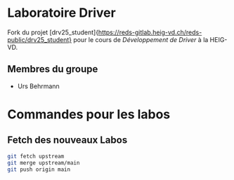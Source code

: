 # Laboratoire Driver

Fork du projet [drv25_student]{https://reds-gitlab.heig-vd.ch/reds-public/drv25_student} pour le cours de *Développement de Driver* à la HEIG-VD.

## Membres du groupe

- Urs Behrmann

# Commandes pour les labos

## Fetch des nouveaux Labos

```bash
git fetch upstream
git merge upstream/main
git push origin main
```